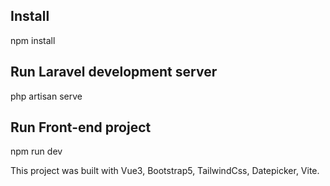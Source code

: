## Install

npm install


## Run Laravel development server

php artisan serve


## Run Front-end project

npm run dev

This project was built with Vue3, Bootstrap5, TailwindCss, Datepicker, Vite.
